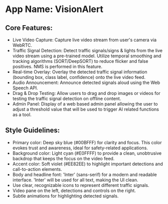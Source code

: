 # **App Name**: VisionAlert

## Core Features:

- Live Video Capture: Capture live video stream from user's camera via WebRTC.
- Traffic Signal Detection: Detect traffic signals/signs & lights from the live video stream using a pre-trained model. Utilize temporal smoothing and tracking algorithms (SORT/DeepSORT) to reduce flicker and false positives. NMS is performed in this feature.
- Real-time Overlay: Overlay the detected traffic signal information (bounding box, class label, confidence) onto the live video feed.
- Audio Announcement: Announce detected signals aloud using the Web Speech API.
- Drag & Drop Testing: Allow users to drag and drop images or videos for testing the traffic signal detection on offline content.
- Admin Panel: Display of a web based admin panel allowing the user to adjust a threshold value that will be used to trigger AI related functions as a tool.

## Style Guidelines:

- Primary color: Deep sky blue (#00BFFF) for clarity and focus. This color evokes trust and awareness, ideal for safety-related applications.
- Background color: Light cyan (#E0FFFF) to provide a clean, unobtrusive backdrop that keeps the focus on the video feed.
- Accent color: Soft violet (#EE82EE) to highlight important detections and call-to-action elements.
- Body and headline font: 'Inter' (sans-serif) for a modern and readable interface.  'Inter' will be used for all text, making the UI clean.
- Use clear, recognizable icons to represent different traffic signals.
- Video pane on the left, detections and controls on the right.
- Subtle animations for highlighting detected signals.